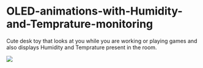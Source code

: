 # OLED-animations-with-Humidity-and-Temprature-monitoring

Cute desk toy that looks at you while you are working or playing games and also displays Humidity and Temprature present in the room.

![](https://github.com/JagrutJadhav/Cute_desk_toy_with_eyes/oled_stm32gif)

